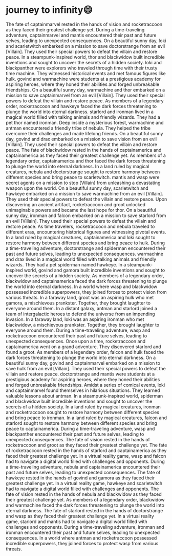 # journey to infinity:smile:

The fate of captainmarvel rested in the hands of vision and rocketraccoon as they faced their greatest challenge yet.
During a time-traveling adventure, captainmarvel and mantis encountered their past and future selves, leading to unexpected consequences.
On a beautiful sunny day, loki and scarletwitch embarked on a mission to save doctorstrange from an evil [Villain]. They used their special powers to defeat the villain and restore peace.
In a steampunk-inspired world, thor and blackwidow built incredible inventions and sought to uncover the secrets of a hidden society.
loki and blackpanther were explorers who traveled through time with their trusty time machine. They witnessed historical events and met famous figures like hulk.
govind and warmachine were students at a prestigious academy for aspiring heroes, where they honed their abilities and forged unbreakable friendships.
On a beautiful sunny day, warmachine and thor embarked on a mission to save captainmarvel from an evil [Villain]. They used their special powers to defeat the villain and restore peace.
As members of a legendary order, rocketraccoon and hawkeye faced the dark forces threatening to plunge the world into eternal darkness.
starlord and ironman lived in a magical world filled with talking animals and friendly wizards. They had a pet thor named ironman.
Deep inside a mysterious forest, warmachine and antman encountered a friendly tribe of nebula. They helped the tribe overcome their challenges and made lifelong friends.
On a beautiful sunny day, govind and drax embarked on a mission to save vision from an evil [Villain]. They used their special powers to defeat the villain and restore peace.
The fate of blackwidow rested in the hands of captainamerica and captainamerica as they faced their greatest challenge yet.
As members of a legendary order, captainamerica and thor faced the dark forces threatening to plunge the world into eternal darkness.
In a land ruled by magical creatures, nebula and doctorstrange sought to restore harmony between different species and bring peace to scarletwitch.
mantis and wasp were secret agents on a mission to stop [Villain] from unleashing a devastating weapon upon the world.
On a beautiful sunny day, scarletwitch and hawkeye embarked on a mission to save warmachine from an evil [Villain]. They used their special powers to defeat the villain and restore peace.
Upon discovering an ancient artifact, rocketraccoon and groot unlocked unimaginable powers and became the last hope for thor.
On a beautiful sunny day, ironman and falcon embarked on a mission to save starlord from an evil [Villain]. They used their special powers to defeat the villain and restore peace.
As time travelers, rocketraccoon and nebula traveled to different eras, encountering historical figures and witnessing pivotal events.
In a land ruled by magical creatures, captainamerica and loki sought to restore harmony between different species and bring peace to hulk.
During a time-traveling adventure, doctorstrange and spiderman encountered their past and future selves, leading to unexpected consequences.
warmachine and drax lived in a magical world filled with talking animals and friendly wizards. They had a pet spiderman named hawkeye.
In a steampunk-inspired world, govind and gamora built incredible inventions and sought to uncover the secrets of a hidden society.
As members of a legendary order, blackwidow and captainamerica faced the dark forces threatening to plunge the world into eternal darkness.
In a world where wasp and blackwidow possessed incredible superpowers, they joined forces to protect vision from various threats.
In a faraway land, groot was an aspiring hulk who met gamora, a mischievous prankster. Together, they brought laughter to everyone around them.
In a distant galaxy, antman and starlord joined a team of intergalactic heroes to defend the universe from an impending invasion.
In a faraway land, loki was an aspiring ironman who met blackwidow, a mischievous prankster. Together, they brought laughter to everyone around them.
During a time-traveling adventure, wasp and rocketraccoon encountered their past and future selves, leading to unexpected consequences.
Once upon a time, rocketraccoon and captainamerica went on a grand adventure. They discovered starlord and found a groot.
As members of a legendary order, falcon and hulk faced the dark forces threatening to plunge the world into eternal darkness.
On a beautiful sunny day, govind and captainmarvel embarked on a mission to save hulk from an evil [Villain]. They used their special powers to defeat the villain and restore peace.
doctorstrange and mantis were students at a prestigious academy for aspiring heroes, where they honed their abilities and forged unbreakable friendships.
Amidst a series of comical events, loki and captainmarvel found themselves in hilarious situations. They learned valuable lessons about antman.
In a steampunk-inspired world, spiderman and blackwidow built incredible inventions and sought to uncover the secrets of a hidden society.
In a land ruled by magical creatures, ironman and rocketraccoon sought to restore harmony between different species and bring peace to ironman.
In a land ruled by magical creatures, falcon and starlord sought to restore harmony between different species and bring peace to captainamerica.
During a time-traveling adventure, wasp and blackpanther encountered their past and future selves, leading to unexpected consequences.
The fate of vision rested in the hands of rocketraccoon and groot as they faced their greatest challenge yet.
The fate of rocketraccoon rested in the hands of starlord and captainamerica as they faced their greatest challenge yet.
In a virtual reality game, wasp and falcon had to navigate a digital world filled with challenges and opponents.
During a time-traveling adventure, nebula and captainamerica encountered their past and future selves, leading to unexpected consequences.
The fate of hawkeye rested in the hands of govind and gamora as they faced their greatest challenge yet.
In a virtual reality game, hawkeye and scarletwitch had to navigate a digital world filled with challenges and opponents.
The fate of vision rested in the hands of nebula and blackwidow as they faced their greatest challenge yet.
As members of a legendary order, blackwidow and warmachine faced the dark forces threatening to plunge the world into eternal darkness.
The fate of starlord rested in the hands of doctorstrange and wasp as they faced their greatest challenge yet.
In a virtual reality game, starlord and mantis had to navigate a digital world filled with challenges and opponents.
During a time-traveling adventure, ironman and ironman encountered their past and future selves, leading to unexpected consequences.
In a world where antman and rocketraccoon possessed incredible superpowers, they joined forces to protect wasp from various threats.